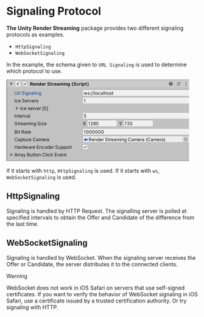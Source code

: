 # Signaling Protocol

**The Unity Render Streaming** package provides two different signaling protocols as examples.

- `HttpSignaling`
- `WebSocketSignaling`

In the example, the schema given to `URL Signaling` is used to determine which protocol to use.

![Render Streaming backend](images/websocket_signaling_inspector.png)

If it starts with `http`, `HttpSignaling` is used. If it starts with `ws`, `WebSocketSignaling` is used.

## HttpSignaling
Signaling is handled by HTTP Request.
The signalling server is polled at specified intervals to obtain the Offer and Candidate of the difference from the last time.

## WebSocketSignaling
Signaling is handled by WebSocket.
When the signaling server receives the Offer or Candidate, the server distributes it to the connected clients.
> [!WARNING]
> WebSocket does not work in iOS Safari on servers that use self-signed certificates.
> If you want to verify the behavior of WebSocket signaling in iOS Safari, use a certificate issued by a trusted certification authority. Or try signaling with HTTP.